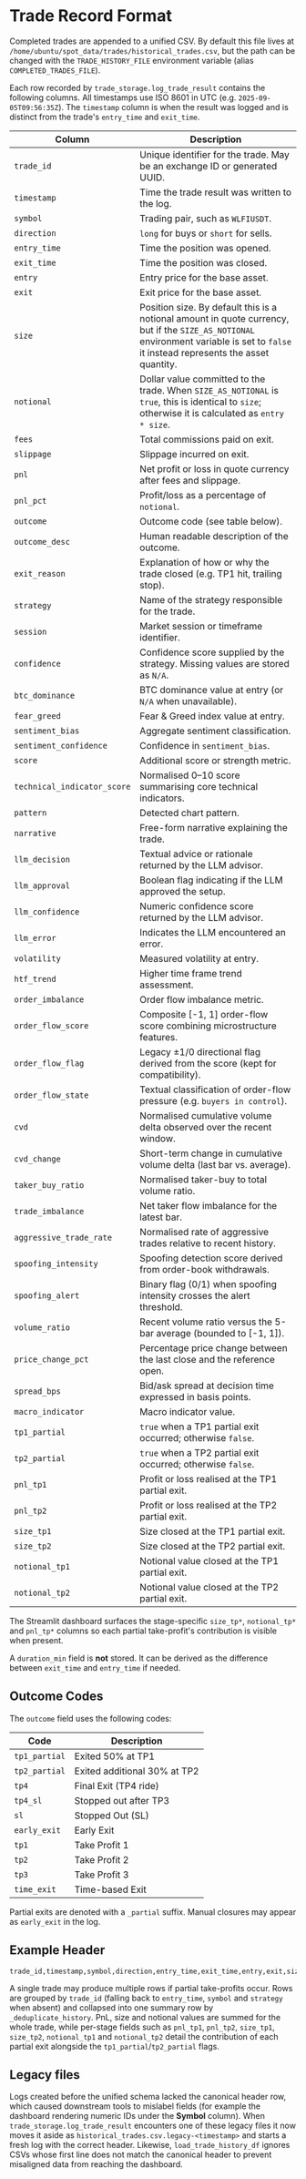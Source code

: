 # Trade Record Format

Completed trades are appended to a unified CSV. By default this file lives at `/home/ubuntu/spot_data/trades/historical_trades.csv`, but the path can be changed with the `TRADE_HISTORY_FILE` environment variable (alias `COMPLETED_TRADES_FILE`).

Each row recorded by `trade_storage.log_trade_result` contains the following columns. All timestamps use ISO 8601 in UTC (e.g. `2025-09-05T09:56:35Z`). The `timestamp` column is when the result was logged and is distinct from the trade's `entry_time` and `exit_time`.

| Column | Description |
| --- | --- |
| `trade_id` | Unique identifier for the trade. May be an exchange ID or generated UUID. |
| `timestamp` | Time the trade result was written to the log. |
| `symbol` | Trading pair, such as `WLFIUSDT`. |
| `direction` | `long` for buys or `short` for sells. |
| `entry_time` | Time the position was opened. |
| `exit_time` | Time the position was closed. |
| `entry` | Entry price for the base asset. |
| `exit` | Exit price for the base asset. |
| `size` | Position size. By default this is a notional amount in quote currency, but if the `SIZE_AS_NOTIONAL` environment variable is set to `false` it instead represents the asset quantity. |
| `notional` | Dollar value committed to the trade. When `SIZE_AS_NOTIONAL` is `true`, this is identical to `size`; otherwise it is calculated as `entry * size`. |
| `fees` | Total commissions paid on exit. |
| `slippage` | Slippage incurred on exit. |
| `pnl` | Net profit or loss in quote currency after fees and slippage. |
| `pnl_pct` | Profit/loss as a percentage of `notional`. |
| `outcome` | Outcome code (see table below). |
| `outcome_desc` | Human readable description of the outcome. |
| `exit_reason` | Explanation of how or why the trade closed (e.g. TP1 hit, trailing stop). |
| `strategy` | Name of the strategy responsible for the trade. |
| `session` | Market session or timeframe identifier. |
| `confidence` | Confidence score supplied by the strategy. Missing values are stored as `N/A`. |
| `btc_dominance` | BTC dominance value at entry (or `N/A` when unavailable). |
| `fear_greed` | Fear & Greed index value at entry. |
| `sentiment_bias` | Aggregate sentiment classification. |
| `sentiment_confidence` | Confidence in `sentiment_bias`. |
| `score` | Additional score or strength metric. |
| `technical_indicator_score` | Normalised 0–10 score summarising core technical indicators. |
| `pattern` | Detected chart pattern. |
| `narrative` | Free-form narrative explaining the trade. |
| `llm_decision` | Textual advice or rationale returned by the LLM advisor. |
| `llm_approval` | Boolean flag indicating if the LLM approved the setup. |
| `llm_confidence` | Numeric confidence score returned by the LLM advisor. |
| `llm_error` | Indicates the LLM encountered an error. |
| `volatility` | Measured volatility at entry. |
| `htf_trend` | Higher time frame trend assessment. |
| `order_imbalance` | Order flow imbalance metric. |
| `order_flow_score` | Composite [-1, 1] order-flow score combining microstructure features. |
| `order_flow_flag` | Legacy ±1/0 directional flag derived from the score (kept for compatibility). |
| `order_flow_state` | Textual classification of order-flow pressure (e.g. `buyers in control`). |
| `cvd` | Normalised cumulative volume delta observed over the recent window. |
| `cvd_change` | Short-term change in cumulative volume delta (last bar vs. average). |
| `taker_buy_ratio` | Normalised taker-buy to total volume ratio. |
| `trade_imbalance` | Net taker flow imbalance for the latest bar. |
| `aggressive_trade_rate` | Normalised rate of aggressive trades relative to recent history. |
| `spoofing_intensity` | Spoofing detection score derived from order-book withdrawals. |
| `spoofing_alert` | Binary flag (0/1) when spoofing intensity crosses the alert threshold. |
| `volume_ratio` | Recent volume ratio versus the 5-bar average (bounded to [-1, 1]). |
| `price_change_pct` | Percentage price change between the last close and the reference open. |
| `spread_bps` | Bid/ask spread at decision time expressed in basis points. |
| `macro_indicator` | Macro indicator value. |
| `tp1_partial` | `true` when a TP1 partial exit occurred; otherwise `false`. |
| `tp2_partial` | `true` when a TP2 partial exit occurred; otherwise `false`. |
| `pnl_tp1` | Profit or loss realised at the TP1 partial exit. |
| `pnl_tp2` | Profit or loss realised at the TP2 partial exit. |
| `size_tp1` | Size closed at the TP1 partial exit. |
| `size_tp2` | Size closed at the TP2 partial exit. |
| `notional_tp1` | Notional value closed at the TP1 partial exit. |
| `notional_tp2` | Notional value closed at the TP2 partial exit. |

The Streamlit dashboard surfaces the stage-specific `size_tp*`,
`notional_tp*` and `pnl_tp*` columns so each partial take-profit's
contribution is visible when present.

A `duration_min` field is **not** stored. It can be derived as the difference between `exit_time` and `entry_time` if needed.

## Outcome Codes

The `outcome` field uses the following codes:

| Code | Description |
| --- | --- |
| `tp1_partial` | Exited 50% at TP1 |
| `tp2_partial` | Exited additional 30% at TP2 |
| `tp4` | Final Exit (TP4 ride) |
| `tp4_sl` | Stopped out after TP3 |
| `sl` | Stopped Out (SL) |
| `early_exit` | Early Exit |
| `tp1` | Take Profit 1 |
| `tp2` | Take Profit 2 |
| `tp3` | Take Profit 3 |
| `time_exit` | Time-based Exit |

Partial exits are denoted with a `_partial` suffix. Manual closures may appear as `early_exit` in the log.

## Example Header

```
trade_id,timestamp,symbol,direction,entry_time,exit_time,entry,exit,size,notional,fees,slippage,pnl,pnl_pct,outcome,outcome_desc,exit_reason,strategy,session,confidence,btc_dominance,fear_greed,sentiment_bias,sentiment_confidence,score,pattern,narrative,llm_decision,llm_approval,llm_confidence,llm_error,technical_indicator_score,volatility,htf_trend,order_imbalance,order_flow_score,order_flow_flag,order_flow_state,cvd,cvd_change,taker_buy_ratio,trade_imbalance,aggressive_trade_rate,spoofing_intensity,spoofing_alert,volume_ratio,price_change_pct,spread_bps,macro_indicator,tp1_partial,tp2_partial,pnl_tp1,pnl_tp2,size_tp1,size_tp2,notional_tp1,notional_tp2
```

A single trade may produce multiple rows if partial take-profits occur. Rows are grouped by `trade_id` (falling back to `entry_time`, `symbol` and `strategy` when absent) and collapsed into one summary row by `_deduplicate_history`. PnL, size and notional values are summed for the whole trade, while per-stage fields such as `pnl_tp1`, `pnl_tp2`, `size_tp1`, `size_tp2`, `notional_tp1` and `notional_tp2` detail the contribution of each partial exit alongside the `tp1_partial`/`tp2_partial` flags.

## Legacy files

Logs created before the unified schema lacked the canonical header row, which caused downstream tools to mislabel fields (for example the dashboard rendering numeric IDs under the **Symbol** column). When `trade_storage.log_trade_result` encounters one of these legacy files it now moves it aside as `historical_trades.csv.legacy-<timestamp>` and starts a fresh log with the correct header. Likewise, `load_trade_history_df` ignores CSVs whose first line does not match the canonical header to prevent misaligned data from reaching the dashboard.
